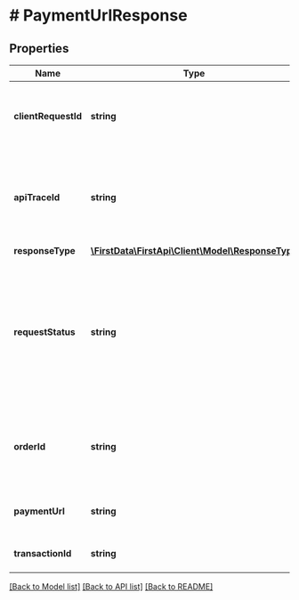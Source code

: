 # # PaymentUrlResponse

## Properties

Name | Type | Description | Notes
------------ | ------------- | ------------- | -------------
**clientRequestId** | **string** | Echoes back the value in the request header for tracking. | [optional] 
**apiTraceId** | **string** | Request identifier in API, can be used to request logs from the support team. | [optional] 
**responseType** | [**\FirstData\FirstApi\Client\Model\ResponseType**](ResponseType.md) |  | [optional] 
**requestStatus** | **string** | Request status. If it is anything other than &#39;SUCCESS&#39;, please refer to 400s HTTP error codes or decline. See Error object for details. | [optional] 
**orderId** | **string** | Client order ID if supplied by client, otherwise the order ID. | [optional] 
**paymentUrl** | **string** | URL for embedded payment link. | [optional] 
**transactionId** | **string** | ID code from the transaction. | [optional] 

[[Back to Model list]](../../README.md#documentation-for-models) [[Back to API list]](../../README.md#documentation-for-api-endpoints) [[Back to README]](../../README.md)


